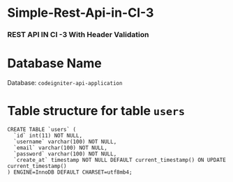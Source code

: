 # Simple-Rest-Api-in-CI-3

### REST API IN CI -3 With Header Validation

# Database Name

Database: `codeigniter-api-application`


# Table structure for table `users`

````
CREATE TABLE `users` (
  `id` int(11) NOT NULL,
  `username` varchar(100) NOT NULL,
  `email` varchar(100) NOT NULL,
  `password` varchar(100) NOT NULL,
  `create_at` timestamp NOT NULL DEFAULT current_timestamp() ON UPDATE current_timestamp()
) ENGINE=InnoDB DEFAULT CHARSET=utf8mb4;

`````
